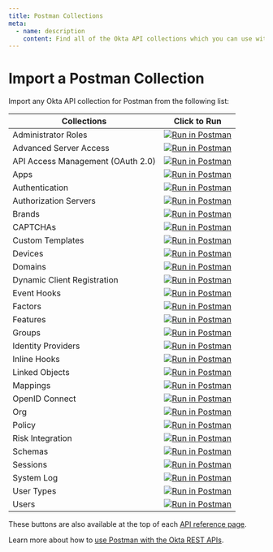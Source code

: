 ```yaml
---
title: Postman Collections
meta:
  - name: description
    content: Find all of the Okta API collections which you can use with Postman.
---
```


# Import a Postman Collection

Import any Okta API collection for Postman from the following list:

| Collections                       | Click to Run                                                                                                         |
| --------------------------------- | -------------------------------------------------------------------------------------------------------------------- |
| Administrator Roles               | [![Run in Postman](https://run.pstmn.io/button.svg)](https://app.getpostman.com/run-collection/89c3cc971a842e27e761) |
| Advanced Server Access            | [![Run in Postman](https://run.pstmn.io/button.svg)](https://app.getpostman.com/run-collection/acb5d434083d512bdbb3) |
| API Access Management (OAuth 2.0) | [![Run in Postman](https://run.pstmn.io/button.svg)](https://app.getpostman.com/run-collection/6bb2f73c314171914eac) |
| Apps                              | [![Run in Postman](https://run.pstmn.io/button.svg)](https://app.getpostman.com/run-collection/5404e35d48713df90d0e) |
| Authentication                    | [![Run in Postman](https://run.pstmn.io/button.svg)](https://app.getpostman.com/run-collection/41c71ad6815e708b504a) |
| Authorization Servers             | [![Run in Postman](https://run.pstmn.io/button.svg)](https://app.getpostman.com/run-collection/3db644315e549633361a) |
| Brands                            | [![Run in Postman](https://run.pstmn.io/button.svg)](https://app.getpostman.com/run-collection/1d58ab8a3909dd6a3cfb) |
| CAPTCHAs                          | [![Run in Postman](https://run.pstmn.io/button.svg)](https://app.getpostman.com/run-collection/c51413d80cc8e88fd101) |
| Custom Templates                  | [![Run in Postman](https://run.pstmn.io/button.svg)](https://app.getpostman.com/run-collection/3f7e83cebd2d31f7d1a7) |
| Devices		                    | [![Run in Postman](https://run.pstmn.io/button.svg)](https://app.getpostman.com/run-collection/872527-66eb3f8a-53db-4a7f-bb9b-dbaeed6a9b9e) |
| Domains                           | [![Run in Postman](https://run.pstmn.io/button.svg)](https://app.getpostman.com/run-collection/6540fce00064f4f440d3) |
| Dynamic Client Registration       | [![Run in Postman](https://run.pstmn.io/button.svg)](https://app.getpostman.com/run-collection/b673d146d0974f451e39) |
| Event Hooks                       | [![Run in Postman](https://run.pstmn.io/button.svg)](https://app.getpostman.com/run-collection/2fdf75c2fb3319ef5e73) |
| Factors                           | [![Run in Postman](https://run.pstmn.io/button.svg)](https://app.getpostman.com/run-collection/283a99e4b49ce7f5f54d) |
| Features                          | [![Run in Postman](https://run.pstmn.io/button.svg)](https://app.getpostman.com/run-collection/e5d2bf83976120cb4546) |
| Groups                            | [![Run in Postman](https://run.pstmn.io/button.svg)](https://app.getpostman.com/run-collection/e2c0074faecec203e487) |
| Identity Providers                | [![Run in Postman](https://run.pstmn.io/button.svg)](https://app.getpostman.com/run-collection/2635b07ecc5dc2435ade) |
| Inline Hooks                      | [![Run in Postman](https://run.pstmn.io/button.svg)](https://app.getpostman.com/run-collection/9aa336618148825976bc) |
| Linked Objects                    | [![Run in Postman](https://run.pstmn.io/button.svg)](https://app.getpostman.com/run-collection/3ab2cf3f197337119d34) |
| Mappings                          | [![Run in Postman](https://run.pstmn.io/button.svg)](https://app.getpostman.com/run-collection/42f528e8de2085ef2c97) |
| OpenID Connect                    | [![Run in Postman](https://run.pstmn.io/button.svg)](https://app.getpostman.com/run-collection/9e7ad28ca1c26870a4b0) |
| Org                               | [![Run in Postman](https://run.pstmn.io/button.svg)](https://app.getpostman.com/run-collection/b85f2faf4e0bdb7baa3b) |
| Policy                            | [![Run in Postman](https://run.pstmn.io/button.svg)](https://app.getpostman.com/run-collection/b82dba9eb4f8da93dfd6) |
| Risk Integration                  | [![Run in Postman](https://run.pstmn.io/button.svg)](https://app.getpostman.com/run-collection/47546754d382762468c6) |
| Schemas                           | [![Run in Postman](https://run.pstmn.io/button.svg)](https://app.getpostman.com/run-collection/d2aae54268dd28451713) |
| Sessions                          | [![Run in Postman](https://run.pstmn.io/button.svg)](https://app.getpostman.com/run-collection/ff723148292df05bb58b) |
| System Log                        | [![Run in Postman](https://run.pstmn.io/button.svg)](https://app.getpostman.com/run-collection/3295add9e852d8728ef2) |
| User Types                        | [![Run in Postman](https://run.pstmn.io/button.svg)](https://app.getpostman.com/run-collection/519c04869c17079762f9) |
| Users                             | [![Run in Postman](https://run.pstmn.io/button.svg)](https://app.getpostman.com/run-collection/9daeb4b935a423c39009) |

These buttons are also available at the top of each [API reference page](/docs/reference/api/apps/).

Learn more about how to [use Postman with the Okta REST APIs](/code/rest/).
